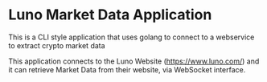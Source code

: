 # Luno Market Data Application


This is a CLI style application that uses golang to connect to a webservice to extract crypto market data 

This application connects to the Luno Website (https://www.luno.com/) and it can retrieve Market Data from their website, via WebSocket interface.





